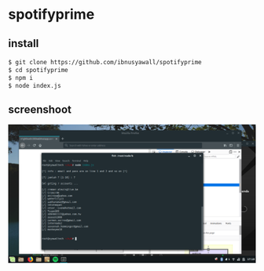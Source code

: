 # spotifyprime

## install

```
$ git clone https://github.com/ibnusyawall/spotifyprime
$ cd spotifyprime
$ npm i
$ node index.js
```

## screenshoot
![syawaltech | spotifyprime ](screenshot/pp.png)

